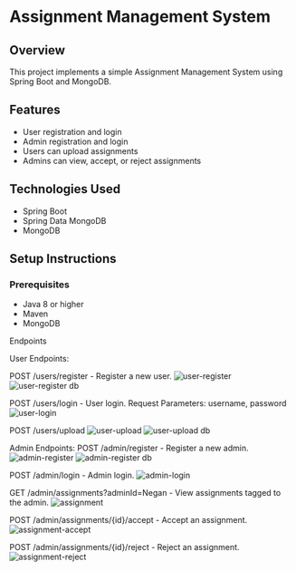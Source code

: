 # Assignment Management System

## Overview
This project implements a simple Assignment Management System using Spring Boot and MongoDB.

## Features
- User registration and login
- Admin registration and login
- Users can upload assignments
- Admins can view, accept, or reject assignments

## Technologies Used
- Spring Boot
- Spring Data MongoDB
- MongoDB

## Setup Instructions

### Prerequisites
- Java 8 or higher
- Maven
- MongoDB

Endpoints

User Endpoints:

POST /users/register - Register a new user.
![user-register](https://github.com/user-attachments/assets/6647fc64-2c94-4806-817b-47bdf4ddee72)
![user-register db](https://github.com/user-attachments/assets/32380b5b-9b8f-4da4-9dfb-bbf1d872194a)


POST /users/login - User login.
Request Parameters: username, password
![user-login](https://github.com/user-attachments/assets/d37c7b33-9988-4308-86d5-d8dea54e0469)


POST /users/upload
![user-upload](https://github.com/user-attachments/assets/89705775-4515-4690-a9b4-c3bbf147d87e)
![user-upload db](https://github.com/user-attachments/assets/d166b2b4-75b2-41e2-820b-48201a487a4b)

Admin Endpoints:
POST /admin/register - Register a new admin.
![admin-register](https://github.com/user-attachments/assets/1172213b-bc55-487c-9c1f-3b11ea3de6ad)
![admin-register db](https://github.com/user-attachments/assets/f4d90b5c-e667-4ccd-82e8-6dc436e13be2)


POST /admin/login - Admin login.
![admin-login](https://github.com/user-attachments/assets/82bef990-1b75-4c48-9976-b0893190f544)


GET /admin/assignments?adminId=Negan - View assignments tagged to the admin.
![assignment](https://github.com/user-attachments/assets/dba81189-56b1-4414-8adc-0c317324506f)


POST /admin/assignments/{id}/accept - Accept an assignment.
![assignment-accept](https://github.com/user-attachments/assets/117c6a8f-8096-482b-b07c-923f7205f214)

POST /admin/assignments/{id}/reject - Reject an assignment.
![assignment-reject](https://github.com/user-attachments/assets/e77f88ca-9898-4fd0-ae79-d9fcd6c354c3)

